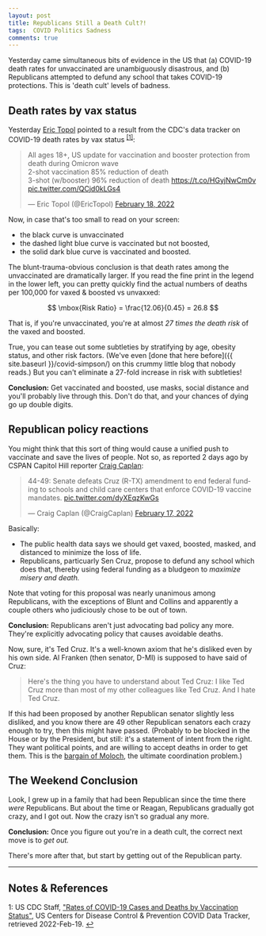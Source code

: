 ```yaml
---
layout: post
title: Republicans Still a Death Cult?!  
tags:  COVID Politics Sadness
comments: true
---
```


Yesterday came simultaneous bits of evidence in the US that (a) COVID-19 death rates for
unvaccinated are unambiguously disastrous, and (b) Republicans attempted to defund any
school that takes COVID-19 protections.  This is 'death cult' levels of badness.  


## Death rates by vax status  

Yesterday [Eric Topol](https://drerictopol.com/) pointed to a result from the CDC's data
tracker on COVID-19 death rates by vax status <sup id="fn1a">[[1]](#fn1)</sup>:  

<blockquote class="twitter-tweet">
  <p lang="en" dir="ltr">
    All ages 18+, US update for vaccination and booster protection from death during Omicron wave<br>
    2-shot vaccination 85% reduction of death<br>
    3-shot (w/booster) 96% reduction of death
    <a href="https://t.co/HGyjNwCm0v">https://t.co/HGyjNwCm0v</a> 
    <a href="https://t.co/QCjd0kLGs4">pic.twitter.com/QCjd0kLGs4</a> 
  </p>&mdash; Eric Topol (@EricTopol) <a href="https://twitter.com/EricTopol/status/1494774855614357508?ref_src=twsrc%5Etfw">February 18, 2022</a>
</blockquote>
<script async src="https://platform.twitter.com/widgets.js"></script>

Now, in case that's too small to read on your screen:  
- the black curve is unvaccinated
- the dashed light blue curve is vaccinated but not boosted,
- the solid dark blue curve is vaccinated and boosted.  

The blunt-trauma-obvious conclusion is that death rates among the unvaccinated are
dramatically larger.  If you read the fine print in the legend in the lower left, you can
pretty quickly find the actual numbers of deaths per 100,000 for vaxed &amp; boosted vs unvaxxed:  

$$
\mbox{Risk Ratio} = \frac{12.06}{0.45} = 26.8
$$

That is, if you're unvaccinated, you're at almost _27 times the death risk_ of the vaxed and
boosted.  

True, you can tease out some subtleties by stratifying by age, obesity status, and other
risk factors.  (We've even [done that here before]({{ site.baseurl }}/covid-simpson/) on
this crummy little blog that nobody reads.) But you can't eliminate a 27-fold increase in
risk with subtleties!   

__Conclusion:__ Get vaccinated and boosted, use masks, social distance and you'll probably
live through this.  Don't do that, and your chances of dying go up double digits.  


## Republican policy reactions  

You might think that this sort of thing would cause a unified push to vaccinate and save
the lives of people.  Not so, as reported 2 days ago by CSPAN Capitol Hill reporter 
[Craig Caplan](https://www.linkedin.com/in/craig-caplan-405679/):  

<blockquote class="twitter-tweet">
  <p lang="en" dir="ltr">
    44-49: Senate defeats Cruz (R-TX) amendment to end federal funding to schools and
    child care centers that enforce COVID-19 vaccine mandates. 
    <a href="https://t.co/dyXEqzKwGs">pic.twitter.com/dyXEqzKwGs</a> 
  </p>&mdash; Craig Caplan (@CraigCaplan) <a href="https://twitter.com/CraigCaplan/status/1494449849130962946?ref_src=twsrc%5Etfw">February 17, 2022</a>
</blockquote>
<script async src="https://platform.twitter.com/widgets.js"></script>

Basically:  
- The public health data says we should get vaxed, boosted, masked, and distanced to
  minimize the loss of life.  
- Republicans, particuarly Sen Cruz, propose to defund any school which does that, thereby
  using federal funding as a bludgeon to _maximize misery and death._  
  
Note that voting for this proposal was nearly unanimous among Republicans, with the
exceptions of Blunt and Collins and apparently a couple others who judiciously chose to be
out of town.  

__Conclusion:__ Republicans aren't just advocating bad policy any more.  They're
explicitly advocating policy that causes avoidable deaths.  

Now, sure, it's Ted Cruz.  It's a well-known axiom that he's disliked even by his own
side.  Al Franken (then senator, D-MI) is supposed to have said of Cruz:  

> Here's the thing you have to understand about Ted Cruz: I like Ted Cruz more than most
> of my other colleagues like Ted Cruz.  And I hate Ted Cruz.  

If this had been proposed by another Republican senator slightly less disliked, and you
know there are 49 other Republican senators each crazy enough to try, then this might have
passed.  (Probably to be blocked in the House or by the President, but still: it's a
statement of intent from the right. They want political points, and are willing to accept
deaths in order to get them.  This is the
[bargain of Moloch](https://slatestarcodex.com/2014/07/30/meditations-on-moloch/), the
ultimate coordination problem.)  


## The Weekend Conclusion  

Look, I grew up in a family that had been Republican since the time there _were_
Republicans.  But about the time or Reagan, Republicans gradually got crazy, and I got
out.  Now the crazy isn't so gradual any more.  

__Conclusion:__ Once you figure out you're in a death cult, the correct next move is to
_get out._  

There's more after that, but start by getting out of the Republican party.  

---

## Notes &amp; References  

<!--
<sup id="fn1a">[[1]](#fn1)</sup>

<a id="fn1">1</a>: ***, ["***"](***), *** [↩](#fn1a)  

<a href="{{ site.baseurl }}/images/***"><img src="{{ site.baseurl }}/images/***" width="400" height="***" alt="***" title="***" style="float: right; margin: 3px 3px 3px 3px; border: 1px solid #000000;"></a>

<iframe width="400" height="224" src="***" allow="accelerometer; encrypted-media; gyroscope; picture-in-picture" allowfullscreen style="float: right; margin: 3px 3px 3px 3px; border: 1px solid #000000;"></iframe>
-->

<a id="fn1">1</a>: US CDC Staff, ["Rates of COVID-19 Cases and Deaths by Vaccination Status"](https://covid.cdc.gov/covid-data-tracker/#rates-by-vaccine-status), US Centers for Disease Control &amp; Prevention COVID Data Tracker, retrieved 2022-Feb-19. [↩](#fn1a)  
